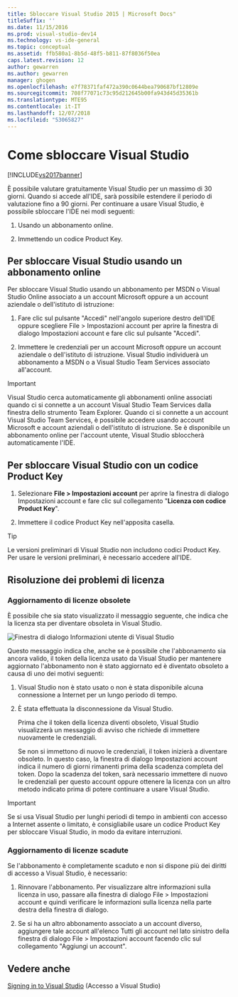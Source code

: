 ```yaml
---
title: Sbloccare Visual Studio 2015 | Microsoft Docs"
titleSuffix: ''
ms.date: 11/15/2016
ms.prod: visual-studio-dev14
ms.technology: vs-ide-general
ms.topic: conceptual
ms.assetid: ffb580a1-8b5d-48f5-b811-87f8036f50ea
caps.latest.revision: 12
author: gewarren
ms.author: gewarren
manager: ghogen
ms.openlocfilehash: e7f78371faf472a390c0644bea790687bf12809e
ms.sourcegitcommit: 708f77071c73c95d212645b00fa943d45d35361b
ms.translationtype: MTE95
ms.contentlocale: it-IT
ms.lasthandoff: 12/07/2018
ms.locfileid: "53065827"
---
```

# <a name="how-to-unlock-visual-studio"></a>Come sbloccare Visual Studio
[!INCLUDE[vs2017banner](../includes/vs2017banner.md)]

È possibile valutare gratuitamente Visual Studio per un massimo di 30 giorni. Quando si accede all'IDE, sarà possibile estendere il periodo di valutazione fino a 90 giorni. Per continuare a usare Visual Studio, è possibile sbloccare l'IDE nei modi seguenti:

1.  Usando un abbonamento online.

2.  Immettendo un codice Product Key.

## <a name="to-unlock-visual-studio-using-an-online-subscription"></a>Per sbloccare Visual Studio usando un abbonamento online
 Per sbloccare Visual Studio usando un abbonamento per MSDN o Visual Studio Online associato a un account Microsoft oppure a un account aziendale o dell'istituto di istruzione:

1.  Fare clic sul pulsante "Accedi" nell'angolo superiore destro dell'IDE oppure scegliere File > Impostazioni account per aprire la finestra di dialogo Impostazioni account e fare clic sul pulsante "Accedi".

2.  Immettere le credenziali per un account Microsoft oppure un account aziendale o dell'istituto di istruzione. Visual Studio individuerà un abbonamento a MSDN o a Visual Studio Team Services associato all'account.

> [!IMPORTANT]
>  Visual Studio cerca automaticamente gli abbonamenti online associati quando ci si connette a un account Visual Studio Team Services dalla finestra dello strumento Team Explorer. Quando ci si connette a un account Visual Studio Team Services, è possibile accedere usando account Microsoft e account aziendali o dell'istituto di istruzione. Se è disponibile un abbonamento online per l'account utente, Visual Studio sbloccherà automaticamente l'IDE.

## <a name="to-unlock-visual-studio-with-a-product-key"></a>Per sbloccare Visual Studio con un codice Product Key

1.  Selezionare **File > Impostazioni account** per aprire la finestra di dialogo Impostazioni account e fare clic sul collegamento "**Licenza con codice Product Key**".

2.  Immettere il codice Product Key nell'apposita casella.

> [!TIP]
>  Le versioni preliminari di Visual Studio non includono codici  Product Key. Per usare le versioni preliminari, è necessario accedere all'IDE.

## <a name="addressing-license-problem-states"></a>Risoluzione dei problemi di licenza

### <a name="updating-stale-licenses"></a>Aggiornamento di licenze obsolete
 È possibile che sia stato visualizzato il messaggio seguente, che indica che la licenza sta per diventare obsoleta in Visual Studio.

 ![Finestra di dialogo Informazioni utente di Visual Studio](../ide/media/vs2013-userinfo.png "VS2013_UserInfo")

 Questo messaggio indica che, anche se è possibile che l'abbonamento sia ancora valido, il token della licenza usato da Visual Studio per mantenere aggiornato l'abbonamento non è stato aggiornato ed è diventato obsoleto a causa di uno dei motivi seguenti:

1. Visual Studio non è stato usato o non è stata disponibile alcuna connessione a Internet per un lungo periodo di tempo.

2. È stata effettuata la disconnessione da Visual Studio.

   Prima che il token della licenza diventi obsoleto, Visual Studio visualizzerà un messaggio di avviso che richiede di immettere nuovamente le credenziali.

   Se non si immettono di nuovo le credenziali, il token inizierà a diventare obsoleto. In questo caso, la finestra di dialogo Impostazioni account indica il numero di giorni rimanenti prima della scadenza completa del token. Dopo la scadenza del token, sarà necessario immettere di nuovo le credenziali per questo account oppure ottenere la licenza con un altro metodo indicato prima di potere continuare a usare Visual Studio.

> [!IMPORTANT]
>  Se si usa Visual Studio per lunghi periodi di tempo in ambienti con accesso a Internet assente o limitato, è consigliabile usare un codice Product Key per sbloccare Visual Studio, in modo da evitare interruzioni.

### <a name="updating-expired-licenses"></a>Aggiornamento di licenze scadute
 Se l'abbonamento è completamente scaduto e non si dispone più dei diritti di accesso a Visual Studio, è necessario:

1.  Rinnovare l'abbonamento. Per visualizzare altre informazioni sulla licenza in uso, passare alla finestra di dialogo File > Impostazioni account e quindi verificare le informazioni sulla licenza nella parte destra della finestra di dialogo.

2.  Se si ha un altro abbonamento associato a un account diverso, aggiungere tale account all'elenco Tutti gli account nel lato sinistro della finestra di dialogo File > Impostazioni account facendo clic sul collegamento "Aggiungi un account".

## <a name="see-also"></a>Vedere anche
 [Signing in to Visual Studio](../ide/signing-in-to-visual-studio.md) (Accesso a Visual Studio)
